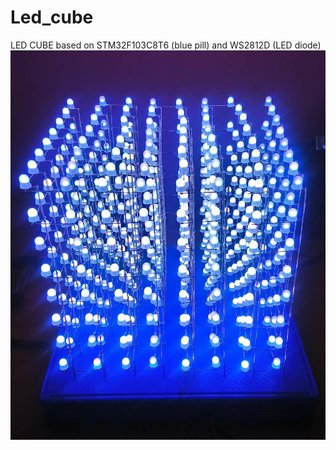 # Led_cube
LED CUBE based on STM32F103C8T6 (blue pill) and WS2812D (LED diode)
![alt text](https://github.com/ladyM9/Led_cube/blob/main/Images/LED_CUBE.jpg?raw=true)

